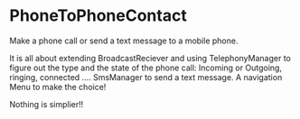 # PhoneToPhoneContact
Make a phone call or send a text message to a mobile phone.

It is all about extending BroadcastReciever and using TelephonyManager to figure out the type and the state of the phone call: Incoming or Outgoing, ringing, connected ....
SmsManager to send a text message.
A navigation Menu to make the choice!

Nothing is simplier!! 
